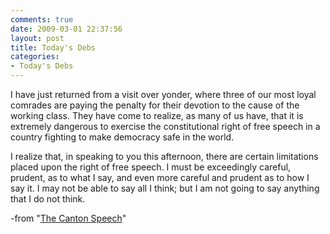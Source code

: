 ```yaml
---
comments: true
date: 2009-03-01 22:37:56
layout: post
title: Today's Debs
categories:
- Today's Debs
---
```


I have just returned from a visit over yonder, where three of our most loyal comrades are paying the penalty for their devotion to the cause of the working class. They have come to realize, as many of us have, that it is extremely dangerous to exercise the constitutional right of free speech in a country fighting to make democracy safe in the world.<!-- more -->

I realize that, in speaking to you this afternoon, there are certain limitations placed upon the right of free speech. I must be exceedingly careful, prudent, as to what I say, and even more careful and prudent as to how I say it. I may not be able to say all I think; but I am not going to say anything that I do not think.

-from "[The Canton Speech](http://trotsky.org/archive/debs/works/1918/canton.htm)"
